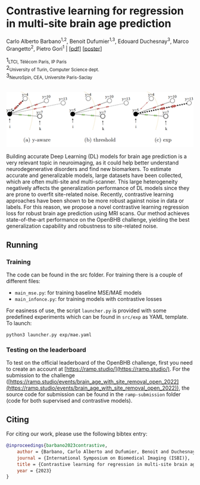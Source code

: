 # Contrastive learning for regression in multi-site brain age prediction

Carlo Alberto Barbano<sup>1,2</sup>, Benoit Dufumier<sup>1,3</sup>, Edouard Duchesnay<sup>3</sup>, Marco Grangetto<sup>2</sup>, Pietro Gori<sup>1</sup> | [[pdf](https://arxiv.org/pdf/2211.08326.pdf)] [[poster](https://drive.google.com/file/d/1gr45EamhVVClPbMT5T5b1Gy9V50fgw3c/view)]

1<sub>LTCI, Télécom Paris, IP Paris</sub><br>
2<sub>University of Turin, Computer Science dept.</sub><br>
3<sub>NeuroSpin, CEA, Universite Paris-Saclay</sub>
<br/><br/>

![asd](assets/teaser.png)

Building accurate Deep Learning (DL) models for brain age prediction is a very relevant topic in neuroimaging, as it could help better understand neurodegenerative disorders and find new biomarkers. To estimate accurate and generalizable models, large datasets have been collected, which are often multi-site and multi-scanner. This large heterogeneity negatively affects the generalization performance of DL models since they are prone to overfit site-related noise. Recently, contrastive learning approaches have been shown to be more robust against noise in data or labels. For this reason, we propose a novel contrastive learning regression loss for robust brain age prediction using MRI scans. Our method achieves state-of-the-art performance on the OpenBHB challenge, yielding the best generalization capability and robustness to site-related noise.


## Running 

### Training

The code can be found in the src folder. For training there is a couple of different files: 

- `main_mse.py`: for training baseline MSE/MAE models
- `main_infonce.py`: for training models with contrastive losses 

For easiness of use, the script `launcher.py` is provided with some predefined experiments which can be found in `src/exp` as YAML template. To launch: 

```
python3 launcher.py exp/mae.yaml
```

### Testing on the leaderboard

To test on the official leaderboard of the OpenBHB challenge, first you need to create an account at [https://ramp.studio/](https://ramp.studio/). For the submission to the challenge ([https://ramp.studio/events/brain_age_with_site_removal_open_2022](https://ramp.studio/events/brain_age_with_site_removal_open_2022)), the source code for submission can be found in the `ramp-submission` folder (code for both supervised and contrastive models).

## Citing

For citing our work, please use the following bibtex entry:

```bibtex
@inproceedings{barbano2023contrastive,
    author = {Barbano, Carlo Alberto and Dufumier, Benoit and Duchesnay, Edouard and Grangetto, Marco and Gori, Pietro},
    journal = {International Symposium on Biomedical Imaging (ISBI)},
    title = {Contrastive learning for regression in multi-site brain age prediction},
    year = {2023}
}
```